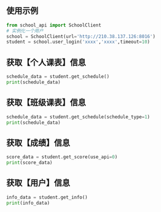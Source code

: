 ## 使用示例

```python
from school_api import SchoolClient
# 实例化一个用户
school = SchoolClient(url='http://210.38.137.126:8016') 
student = school.user_login('xxxx','xxxx',timeout=10)
```

## 获取【个人课表】信息

```python
schedule_data = student.get_schedule()
print(schedule_data)
```

## 获取【班级课表】信息

```python
schedule_data = student.get_schedule(schedule_type=1)
print(schedule_data)
```

## 获取【成绩】信息

```python
score_data = student.get_score(use_api=0)
print(score_data)
```

## 获取【用户】信息

```python
info_data = student.get_info()
print(info_data)
```
